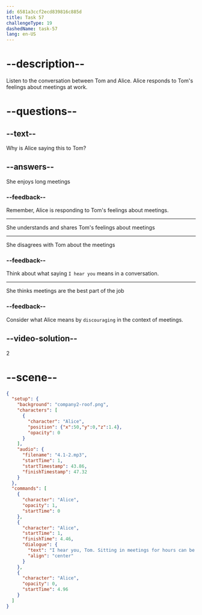 ```yaml
---
id: 6581a3ccf2ecd839816c885d
title: Task 57
challengeType: 19
dashedName: task-57
lang: en-US
---
```


<!-- (Audio) Alice: I hear you, Tom. Sitting in meetings for hours can be discouraging. -->

# --description--

Listen to the conversation between Tom and Alice. Alice responds to Tom's feelings about meetings at work.

# --questions--

## --text--

Why is Alice saying this to Tom?

## --answers--

She enjoys long meetings

### --feedback--

Remember, Alice is responding to Tom's feelings about meetings.

---

She understands and shares Tom's feelings about meetings

---

She disagrees with Tom about the meetings

### --feedback--

Think about what saying `I hear you` means in a conversation.

---

She thinks meetings are the best part of the job

### --feedback--

Consider what Alice means by `discouraging` in the context of meetings.

## --video-solution--

2

# --scene--

```json
{
  "setup": {
    "background": "company2-roof.png",
    "characters": [
      {
        "character": "Alice",
        "position": {"x":50,"y":0,"z":1.4},
        "opacity": 0
      }
    ],
    "audio": {
      "filename": "4.1-2.mp3",
      "startTime": 1,
      "startTimestamp": 43.86,
      "finishTimestamp": 47.32
    }
  },
  "commands": [
    {
      "character": "Alice",
      "opacity": 1,
      "startTime": 0
    },
    {
      "character": "Alice",
      "startTime": 1,
      "finishTime": 4.46,
      "dialogue": {
        "text": "I hear you, Tom. Sitting in meetings for hours can be discouraging.",
        "align": "center"
      }
    },
    {
      "character": "Alice",
      "opacity": 0,
      "startTime": 4.96
    }
  ]
}
```
